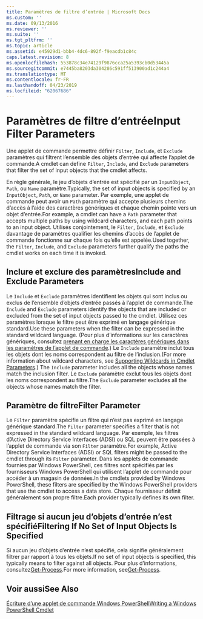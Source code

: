 ```yaml
---
title: Paramètres de filtre d’entrée | Microsoft Docs
ms.custom: ''
ms.date: 09/13/2016
ms.reviewer: ''
ms.suite: ''
ms.tgt_pltfrm: ''
ms.topic: article
ms.assetid: e45929d1-bbb4-4dc6-892f-f9eacdb1c84c
caps.latest.revision: 8
ms.openlocfilehash: 553878c34e74129f9876cca25a5393cb0d53445a
ms.sourcegitcommit: e7445ba8203da304286c591ff513900ad1c244a4
ms.translationtype: MT
ms.contentlocale: fr-FR
ms.lasthandoff: 04/23/2019
ms.locfileid: "62067686"
---
```

# <a name="input-filter-parameters"></a><span data-ttu-id="638b7-102">Paramètres de filtre d’entrée</span><span class="sxs-lookup"><span data-stu-id="638b7-102">Input Filter Parameters</span></span>

<span data-ttu-id="638b7-103">Une applet de commande permettre définir `Filter`, `Include`, et `Exclude` paramètres qui filtrent l’ensemble des objets d’entrée qui affecte l’applet de commande.</span><span class="sxs-lookup"><span data-stu-id="638b7-103">A cmdlet can define `Filter`, `Include`, and `Exclude` parameters that filter the set of input objects that the cmdlet affects.</span></span>

<span data-ttu-id="638b7-104">En règle générale, le jeu d’objets d’entrée est spécifié par un `InputObject`, `Path`, ou `Name` paramètre.</span><span class="sxs-lookup"><span data-stu-id="638b7-104">Typically, the set of input objects is specified by an `InputObject`, `Path`, or `Name` parameter.</span></span> <span data-ttu-id="638b7-105">Par exemple, une applet de commande peut avoir un `Path` paramètre qui accepte plusieurs chemins d’accès à l’aide des caractères génériques et chaque chemin pointe vers un objet d’entrée.</span><span class="sxs-lookup"><span data-stu-id="638b7-105">For example, a cmdlet can have a `Path` parameter that accepts multiple paths by using wildcard characters, and each path points to an input object.</span></span> <span data-ttu-id="638b7-106">Utilisés conjointement, le `Filter`, `Include`, et `Exclude` davantage de paramètres qualifier les chemins d’accès de l’applet de commande fonctionne sur chaque fois qu’elle est appelée.</span><span class="sxs-lookup"><span data-stu-id="638b7-106">Used together, the `Filter`, `Include`, and `Exclude` parameters further qualify the paths the cmdlet works on each time it is invoked.</span></span>

## <a name="include-and-exclude-parameters"></a><span data-ttu-id="638b7-107">Inclure et exclure des paramètres</span><span class="sxs-lookup"><span data-stu-id="638b7-107">Include and Exclude Parameters</span></span>

<span data-ttu-id="638b7-108">Le `Include` et `Exclude` paramètres identifient les objets qui sont inclus ou exclus de l’ensemble d’objets d’entrée passés à l’applet de commande.</span><span class="sxs-lookup"><span data-stu-id="638b7-108">The `Include` and `Exclude` parameters identify the objects that are included or excluded from the set of input objects passed to the cmdlet.</span></span> <span data-ttu-id="638b7-109">Utilisez ces paramètres lorsque le filtre peut être exprimé en langage générique standard.</span><span class="sxs-lookup"><span data-stu-id="638b7-109">Use these parameters when the filter can be expressed in the standard wildcard language.</span></span> <span data-ttu-id="638b7-110">(Pour plus d’informations sur les caractères génériques, consultez [prenant en charge les caractères génériques dans les paramètres de l’applet de commande](./supporting-wildcard-characters-in-cmdlet-parameters.md).) Le `Include` paramètre inclut tous les objets dont les noms correspondent au filtre de l’inclusion.</span><span class="sxs-lookup"><span data-stu-id="638b7-110">(For more information about wildcard characters, see [Supporting Wildcards in Cmdlet Parameters](./supporting-wildcard-characters-in-cmdlet-parameters.md).) The `Include` parameter includes all the objects whose names match the inclusion filter.</span></span> <span data-ttu-id="638b7-111">Le `Exclude` paramètre exclut tous les objets dont les noms correspondent au filtre.</span><span class="sxs-lookup"><span data-stu-id="638b7-111">The `Exclude` parameter excludes all the objects whose names match the filter.</span></span>

## <a name="filter-parameter"></a><span data-ttu-id="638b7-112">Paramètre de filtre</span><span class="sxs-lookup"><span data-stu-id="638b7-112">Filter Parameter</span></span>

<span data-ttu-id="638b7-113">Le `Filter` paramètre spécifie un filtre qui n’est pas exprimé en langage générique standard.</span><span class="sxs-lookup"><span data-stu-id="638b7-113">The `Filter` parameter specifies a filter that is not expressed in the standard wildcard language.</span></span> <span data-ttu-id="638b7-114">Par exemple, les filtres d’Active Directory Service Interfaces (ADSI) ou SQL peuvent être passées à l’applet de commande via son `Filter` paramètre.</span><span class="sxs-lookup"><span data-stu-id="638b7-114">For example, Active Directory Service Interfaces (ADSI) or SQL filters might be passed to the cmdlet through its `Filter` parameter.</span></span> <span data-ttu-id="638b7-115">Dans les applets de commande fournies par Windows PowerShell, ces filtres sont spécifiés par les fournisseurs Windows PowerShell qui utilisent l’applet de commande pour accéder à un magasin de données.</span><span class="sxs-lookup"><span data-stu-id="638b7-115">In the cmdlets provided by Windows PowerShell, these filters are specified by the Windows PowerShell providers that use the cmdlet to access a data store.</span></span> <span data-ttu-id="638b7-116">Chaque fournisseur définit généralement son propre filtre.</span><span class="sxs-lookup"><span data-stu-id="638b7-116">Each provider typically defines its own filter.</span></span>

## <a name="filtering-if-no-set-of-input-objects-is-specified"></a><span data-ttu-id="638b7-117">Filtrage si aucun jeu d’objets d’entrée n’est spécifié</span><span class="sxs-lookup"><span data-stu-id="638b7-117">Filtering If No Set of Input Objects Is Specified</span></span>

<span data-ttu-id="638b7-118">Si aucun jeu d’objets d’entrée n’est spécifié, cela signifie généralement filtrer par rapport à tous les objets.</span><span class="sxs-lookup"><span data-stu-id="638b7-118">If no set of input objects is specified, this typically means to filter against all objects.</span></span> <span data-ttu-id="638b7-119">Pour plus d’informations, consultez[Get-Process](/powershell/module/Microsoft.PowerShell.Management/Get-Process).</span><span class="sxs-lookup"><span data-stu-id="638b7-119">For more information, see[Get-Process](/powershell/module/Microsoft.PowerShell.Management/Get-Process).</span></span>

## <a name="see-also"></a><span data-ttu-id="638b7-120">Voir aussi</span><span class="sxs-lookup"><span data-stu-id="638b7-120">See Also</span></span>

[<span data-ttu-id="638b7-121">Écriture d’une applet de commande Windows PowerShell</span><span class="sxs-lookup"><span data-stu-id="638b7-121">Writing a Windows PowerShell Cmdlet</span></span>](./writing-a-windows-powershell-cmdlet.md)